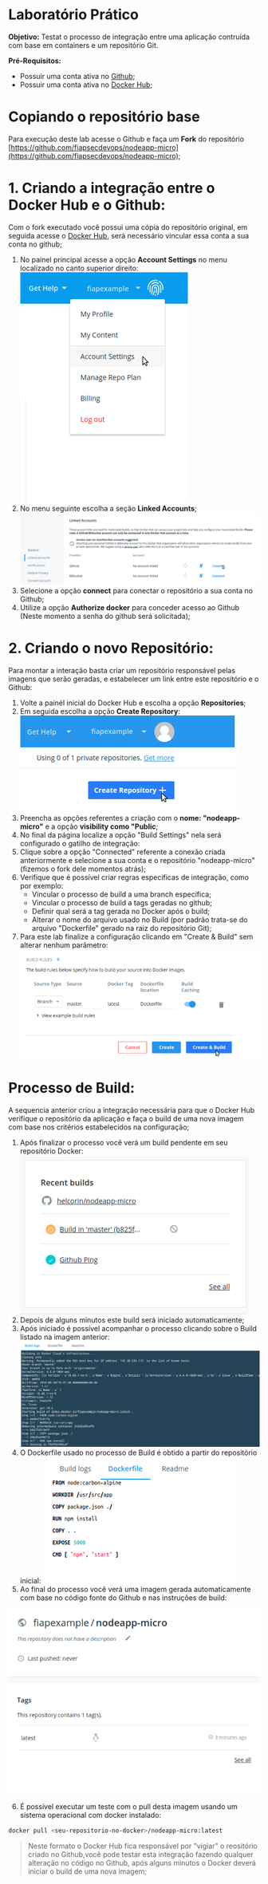 # Laboratório Prático

**Objetivo:** Testat o processo de integração entre uma aplicação contruída com base em containers e um repositório Git.

**Pré-Requisitos:** 

- Possuir uma conta ativa no [Github](https://github.com/);
- Possuir uma conta ativa no [Docker Hub](https://hub.docker.com/);

# Copiando o repositório base

Para execução deste lab acesse o Github e faça um **Fork** do repositório [https://github.com/fiapsecdevops/nodeapp-micro](https://github.com/fiapsecdevops/nodeapp-micro);


# 1. Criando a integração entre o Docker Hub e o Github:

Com o fork executado você possui uma cópia do repositório original, em seguida acesse o [Docker Hub](https://hub.docker.com/), será necessário vincular essa conta a sua conta no github;

1. No painel principal acesse a opção **Account Settings** no menu localizado no canto superior direito:
![1.1-lab-docker](images/1.1-lab-docker.png)
2. No menu seguinte escolha a seção **Linked Accounts**;
![1.2-lab-docker](images/1.2-lab-docker.png)
3. Selecione a opção **connect** para conectar o repositório a sua conta no Github;
4. Utilize a opção **Authorize docker** para conceder acesso ao Github (Neste momento a senha do github será solicitada);


# 2. Criando o novo Repositório:

Para montar a interação basta criar um repositório responsável pelas imagens que serão geradas, e estabelecer um link entre este repositório e o Github:

1. Volte a painél inicial do Docker Hub e escolha a opção **Repositories**;
2. Em seguida escolha a opção **Create Repository**:
![2.1-lab-docker](images/2.1-lab-docker.png)
3. Preencha as opções referentes a criação com o **nome: "nodeapp-micro"** e a opção **visibility como "Public**;
4. No final da página localize a opção "Build Settings" nela será configurado o gatilho de integração:
5. Clique sobre a opção "Connected" referente a conexão criada anteriormente e selecione a sua conta e o repositório "nodeapp-micro" (fizemos o fork dele momentos atrás);
6. Verifique que é possível criar regras especificas de integração, como por exemplo:
    - Vincular o processo de build a uma branch específica;
    - Vincular o processo de build a tags geradas no github;
    - Definir qual será a tag gerada no Docker após o build;
    - Alterar o nome do arquivo usado no Build (por padrão trata-se do arquivo "Dockerfile" gerado na raiz do repositório Git);
7. Para este lab finalize a configuração clicando em "Create & Build" sem alterar nenhum parâmetro:
![2.2-lab-docker](images/2.2-lab-docker.png)


# Processo de Build:

A sequencia anterior criou a integração necessária para que o Docker Hub verifique o repositório da aplicação e faça o build de uma nova imagem com base nos critérios estabelecidos na configuração;

1. Após finalizar o processo você verá um build pendente em seu repositório Docker:
![3.1-lab-docker](images/3.1-lab-docker.png)
2. Depois de alguns minutos este build será iniciado automaticamente;
3. Após iniciado é possível acompanhar o processo clicando sobre o Build listado na imagem anterior:
![3.2-lab-docker](images/3.2-lab-docker.png)
4. O Dockerfile usado no processo de Build é obtido a partir do repositório inicial:
![3.3-lab-docker](images/3.3-lab-docker.png)
5. Ao final do processo você verá uma imagem gerada automaticamente com base no código fonte do Github e nas instruções de build:

![3.4-lab-docker](images/3.4-lab-docker.png)

6. É possível executar um teste com o pull desta imagem usando um sistema operacional com docker instalado:

```sh
docker pull <seu-repositorio-no-docker>/nodeapp-micro:latest
```

> Neste formato o Docker Hub fica responsável por "vigiar" o reositório criado no Github,você pode testar esta integração fazendo qualquer alteração no código no Github, após alguns minutos o Docker deverá iniciar o build de uma nova imagem;

